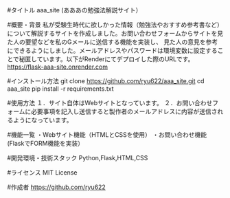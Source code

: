 #タイトル aaa_site (あああの勉強法解説サイト）

#概要・背景 
私が受験生時代に欲しかった情報（勉強法やおすすめ参考書など）について解説するサイトを作成しました。お問い合わせフォームからサイトを見た人の要望などを私のGメールに送信する機能を実装し、
見た人の意見を参考にできるようにしました。メールアドレスやパスワードは環境変数に設定することで秘匿しています。以下がRenderにてデプロイした際のURLです。https://flask-aaa-site.onrender.com

#インストール方法 
git clone https://github.com/ryu622/aaa_site.git 
cd aaa_site 
pip install -r requirements.txt

#使用方法 
１．サイト自体はWebサイトとなっています。
２．お問い合わせフォームに必要事項を記入し送信すると製作者のメールアドレスに内容が送信されるようになっています。

#機能一覧 
・Webサイト機能（HTMLとCSSを使用）
・お問い合わせ機能(FlaskでFORM機能を実装）

#開発環境・技術スタック 
Python,Flask,HTML,CSS

#ライセンス 
MIT License

#作成者 
https://github.com/ryu622
